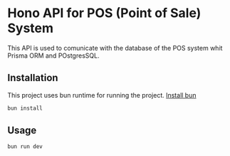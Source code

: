 # Hono API for POS (Point of Sale) System

This API is used to comunicate with the database of the POS system whit Prisma ORM and POstgresSQL.

## Installation

This project uses bun runtime for running the project.
[Install bun](https://bun.sh/)

```bash
bun install
```

## Usage

```bash
bun run dev
```
